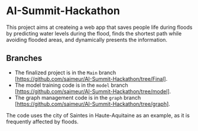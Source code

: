 # AI-Summit-Hackathon

This project aims at createing a web app that saves people life during floods by predicting water levels during the flood, finds the shortest path while avoiding flooded areas, and dynamically presents the information.

## Branches

- The finalized project is in the `Main` branch [https://github.com/saimeur/AI-Summit-Hackathon/tree/Final].  
- The model training code is in the `model` branch [https://github.com/saimeur/AI-Summit-Hackathon/tree/model].  
- The graph management code is in the `graph` branch [https://github.com/saimeur/AI-Summit-Hackathon/tree/graph].  

The code uses the city of Saintes in Haute-Aquitaine as an example, as it is frequently affected by floods.
